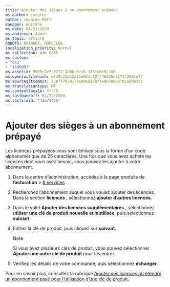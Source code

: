 ```yaml
---
title: Ajouter des sièges à un abonnement prépayé
ms.author: cmcatee
author: cmcatee-MSFT
manager: mnirkhe
ms.date: 04/21/2020
ms.audience: Admin
ms.topic: article
ROBOTS: NOINDEX, NOFOLLOW
localization_priority: Normal
ms.collection: Adm_O365
ms.custom:
- "663"
- "1500007"
ms.assetid: 9595e2e7-5f72-4b08-9e16-183fc6e9c108
ms.openlocfilehash: e2d9c25b12a11e933cf0ff40436c717172621af7
ms.sourcegitcommit: 55eff703a17e500681d8fa6a87eb067019ade3cc
ms.translationtype: MT
ms.contentlocale: fr-FR
ms.lasthandoff: 04/22/2020
ms.locfileid: "43671455"
---
```

# <a name="add-seats-to-a-prepaid-subscription"></a>Ajouter des sièges à un abonnement prépayé

Les licences prépayées vous sont émises sous la forme d’un code alphanumérique de 25 caractères. Une fois que vous avez acheté les licences dont vous avez besoin, vous pouvez les ajouter à votre abonnement. 

1. Dans le centre d’administration, accédez à la page produits de **facturation** > [& services](https://go.microsoft.com/fwlink/p/?linkid=842054) .

2. Recherchez l’abonnement auquel vous voulez ajouter des licences. Dans la section **licences** , sélectionnez **ajouter d’autres licences**.

3. Dans le volet **Ajouter des licences supplémentaires** , sélectionnez **utiliser une clé de produit nouvelle et inutilisée**, puis sélectionnez **suivant**.

4. Entrez la clé de produit, puis cliquez sur **suivant**.

    > [!NOTE]
    > Si vous avez plusieurs clés de produit, vous pouvez sélectionner **Ajouter une autre clé de produit** pour les entrer.

5. Vérifiez les détails de votre commande, puis sélectionnez **échanger**.

Pour en savoir plus, consultez la rubrique [Ajouter des licences ou étendre un abonnement payé pour l’utilisation d’une clé de produit](https://docs.microsoft.com/office365/admin/misc/add-licenses-using-product-key).